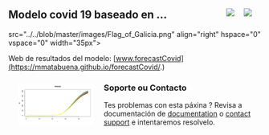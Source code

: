 ## Modelo covid 19 baseado en ... <a href="./README.es.md"><img src="../../blob/master/images/Flag_of_Spain.png" align="right" hspace="0" vspace="0" width="35px"></a> <a href="./README.en.md"><img src="../../blob/master/images/Flag_of_Union.png" align="right" hspace="0" vspace="0" width="35px"></a>
src="../../blob/master/images/Flag_of_Galicia.png" align="right" hspace="0" vspace="0" width="35px"></a>

Web de resultados del modelo: [www.forecastCovid](https://mmatabuena.github.io/forecastCovid/.)


<img src="./images/image_2020_04_19T13_34_22_302Z.jpg" align="left" hspace="20" vspace="10" width="150px">


### Soporte ou Contacto
Tes problemas con esta páxina ? Revisa a documentación de [documentation](https://help.github.com/categories/github-pages-basics/) o [contact support](https://github.com/contact) e intentaremos resolvelo.
